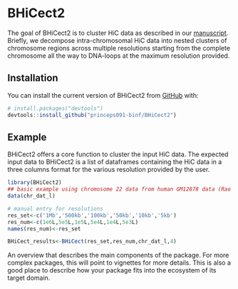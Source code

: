 # BHiCect2

<!-- badges: start -->

<!-- badges: end -->

<!-- markdownlint-disable-next-line MD042 -->
The goal of BHiCect2 is to cluster HiC data as described in our [manuscript]().
Briefly, we decompose intra-chromosomal HiC data into nested clusters of chromosome regions across multiple resolutions
starting from the complete chromosome all the way to DNA-loops at the maximum resolution provided.

## Installation

You can install the current version of BHiCect2 from [GitHub](https://github.com/) with:

``` r
# install.packages("devtools")
devtools::install_github("princeps091-binf/BHiCect2")
```

## Example

BHiCect2 offers a core function to cluster the input HiC data.
The expected input data to BHiCect2 is a list of dataframes containing the HiC data in a three columns format for the various resolution provided by the user.

``` r
library(BHiCect2)
## basic example using chromosome 22 data from human GM12878 data (Rao et al. 2014)
data(chr_dat_l)

# manual entry for resolutions
res_set<-c('1Mb','500kb','100kb','50kb','10kb','5kb')
res_num<-c(1e6L,5e5L,1e5L,5e4L,1e4L,5e3L)
names(res_num)<-res_set

BHiCect_results<-BHiCect(res_set,res_num,chr_dat_l,4)

```

An overview that describes the main components of the package.
For more complex packages, this will point to vignettes for more details.
This is also a good place to describe how your package fits into the ecosystem of its target domain.
